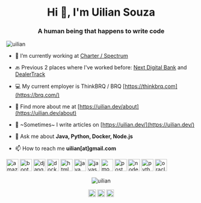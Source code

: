 <h1 align="center">Hi 👋, I'm Uilian Souza</h1>
<h3 align="center">A human being that happens to write code</h3>
<p align="left"> <img src="https://komarev.com/ghpvc/?username=uilian" alt="uilian" /> </p>

- 🔭 I’m currently working at [Charter / Spectrum](https://corporate.charter.com/)

- 🔙 Previous 2 places where I've worked before: [Next Digital Bank](https://next.me/) and [DealerTrack](https://us.dealertrack.com/)

- 💻 My current employer is ThinkBRQ / BRQ [https://thinkbrq.com](https://brq.com/)

- 👨‍ Find more about me at [https://uilian.dev/about](https://uilian.dev/about)

- 📝 ~Sometimes~ I write articles on [https://uilian.dev/](https://uilian.dev/)

- 💬 Ask me about **Java, Python, Docker, Node.js**

- 📫 How to reach me **uilian[at]gmail.com**

<p align="left"><img src="https://konpa.github.io/devicon/devicon.git/icons/amazonwebservices/amazonwebservices-original-wordmark.svg" alt="amazonwebservices" width="32" height="32"/> <img src="https://konpa.github.io/devicon/devicon.git/icons/bootstrap/bootstrap-plain.svg" alt="bootstrap" width="32" height="32"/> <img src="https://konpa.github.io/devicon/devicon.git/icons/django/django-original.svg" alt="django" width="32" height="32"/> <img src="https://konpa.github.io/devicon/devicon.git/icons/docker/docker-original-wordmark.svg" alt="docker" width="32" height="32"/> <img src="https://konpa.github.io/devicon/devicon.git/icons/html5/html5-original-wordmark.svg" alt="html5" width="32" height="32"/> <img src="https://konpa.github.io/devicon/devicon.git/icons/java/java-original-wordmark.svg" alt="java" width="32" height="32"/> <img src="https://konpa.github.io/devicon/devicon.git/icons/javascript/javascript-original.svg" alt="javascript" width="32" height="32"/> <img src="https://konpa.github.io/devicon/devicon.git/icons/mongodb/mongodb-original-wordmark.svg" alt="mongodb" width="32" height="32"/> <img src="https://konpa.github.io/devicon/devicon.git/icons/postgresql/postgresql-original-wordmark.svg" alt="postgresql" width="32" height="32"/> <img src="https://konpa.github.io/devicon/devicon.git/icons/nodejs/nodejs-original-wordmark.svg" alt="nodejs" width="32" height="32"/> <img src="https://konpa.github.io/devicon/devicon.git/icons/python/python-original-wordmark.svg" alt="python" width="32" height="32"/> <img src="https://konpa.github.io/devicon/devicon.git/icons/oracle/oracle-original.svg" alt="oracle" width="32" height="32"/></p><p align="center"> <img src="https://github-readme-stats.vercel.app/api?username=uilian&show_icons=true" alt="uilian" /> </p>

<p align="center">
<a href="https://twitter.com/uilian" target="blank"><img align="center" src="https://cdn.jsdelivr.net/npm/simple-icons@3.0.1/icons/twitter.svg" alt="uilian" height="20" width="20" /></a>
<a href="https://linkedin.com/in/uilian" target="blank"><img align="center" src="https://cdn.jsdelivr.net/npm/simple-icons@3.0.1/icons/linkedin.svg" alt="uilian" height="20" width="20" /></a>
<a href="https://stackoverflow.com/users/619530/uilian?tab=profile" target="blank"><img align="center" src="https://cdn.jsdelivr.net/npm/simple-icons@3.0.1/icons/stackoverflow.svg" alt="uilian" height="20" width="20" /></a>
</p>
